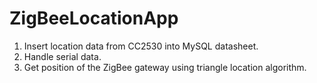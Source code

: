 # ZigBeeLocationApp
1. Insert location data from CC2530 into MySQL datasheet.
2. Handle serial data.
3. Get position of the ZigBee gateway using triangle location algorithm. 
